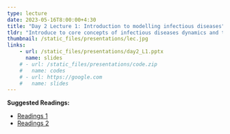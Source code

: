 ```yaml
---
type: lecture
date: 2023-05-16T8:00:00+4:30
title: "Day 2 Lecture 1: Introduction to modelling infectious diseases"
tldr: "Introduce to core concepts of infectious diseases dynamics and the use of mathematical systems to simulate transmission"
thumbnail: /static_files/presentations/lec.jpg
links: 
    - url: /static_files/presentations/day2_L1.pptx
      name: slides
    # - url: /static_files/presentations/code.zip
    #   name: codes
    # - url: https://google.com
    #   name: slides
---
```

**Suggested Readings:**
- [Readings 1](http://example.com)
- [Readings 2](http://example.com)
